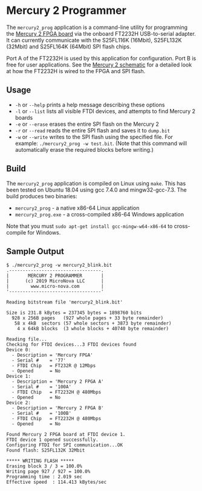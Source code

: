 # Mercury 2 Programmer

The `mercury2_prog` application is a command-line utility for programming the [Mercury 2 FPGA board](https://micro-nova.com/mercury-2) via the onboard FT2232H USB-to-serial adapter. It can currently communicate with the S25FL116K (16Mbit), S25FL132K (32Mbit) and S25FL164K (64Mbit) SPI flash chips.

Port A of the FT2232H is used by this application for configuration. Port B is free for user applications. See the [Mercury 2 schematic](https://www.micro-nova.com/s/Mercury2_schematic.pdf) for a detailed look at how the FT2232H is wired to the FPGA and SPI flash.

## Usage

- `-h` or `--help` prints a help message describing these options
- `-l` or `--list` lists all visible FTDI devices, and attempts to find Mercury 2 boards
- `-e` or `--erase` erases the entire SPI flash on the Mercury 2
- `-r` or `--read` reads the entire SPI flash and saves it to `dump.bit`
- `-w` or `--write` writes to the SPI flash using the specified file. For example: `./mercury2_prog -w test.bit`. (Note that this command will automatically erase the required blocks before writing.)

## Build

The `mercury2_prog` application is compiled on Linux using `make`. This has been tested on Ubuntu 18.04 using gcc 7.4.0 and mingw32-gcc-7.3. The build produces two binaries:
- `mercury2_prog` - a native x86-64 Linux application
- `mercury2_prog.exe` - a cross-compiled x86-64 Windows application

Note that you must `sudo apt-get install gcc-mingw-w64-x86-64` to cross-compile for Windows.

## Sample Output

```
$ ./mercury2_prog -w mercury2_blink.bit
.----------------------------------.
|       MERCURY 2 PROGRAMMER       |
|      (c) 2019 MicroNova LLC      |
|        www.micro-nova.com        |
'----------------------------------'

Reading bitstream file 'mercury2_blink.bit'

Size is 231.8 kBytes = 237345 bytes = 1898760 bits
  928 x 256B pages   (927 whole pages + 33 byte remainder)
   58 x 4kB  sectors (57 whole sectors + 3873 byte remainder)
    4 x 64kB blocks  (3 whole blocks + 40740 byte remainder)

Reading file...
Checking for FTDI devices...3 FTDI devices found
Device 0:
  - Description = 'Mercury FPGA'
  - Serial #    = '77'
  - FTDI Chip   = FT232R @ 12Mbps
  - Opened      = No
Device 1:
  - Description = 'Mercury 2 FPGA A'
  - Serial #    = '100A'
  - FTDI Chip   = FT2232H @ 480Mbps
  - Opened      = No
Device 2:
  - Description = 'Mercury 2 FPGA B'
  - Serial #    = '100B'
  - FTDI Chip   = FT2232H @ 480Mbps
  - Opened      = No

Found Mercury 2 FPGA board at FTDI device 1.
FTDI device 1 opened successfully.
Configuring FTDI for SPI communication...OK
Found flash: S25FL132K 32Mbit

***** WRITING FLASH *****
Erasing block 3 / 3 = 100.0%
Writing page 927 / 927 = 100.0%
Programming time : 2.019 sec
Effective speed  : 114.413 kBytes/sec
```
